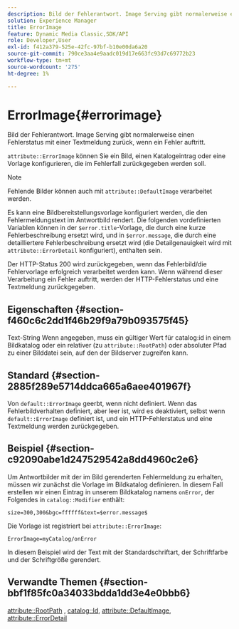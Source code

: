 ```yaml
---
description: Bild der Fehlerantwort. Image Serving gibt normalerweise einen Fehlerstatus mit einer Textmeldung zurück, wenn ein Fehler auftritt.
solution: Experience Manager
title: ErrorImage
feature: Dynamic Media Classic,SDK/API
role: Developer,User
exl-id: f412a379-525e-42fc-97bf-b10e00da6a20
source-git-commit: 790ce3aa4e9aadc019d17e663fc93d7c69772b23
workflow-type: tm+mt
source-wordcount: '275'
ht-degree: 1%

---
```


# ErrorImage{#errorimage}

Bild der Fehlerantwort. Image Serving gibt normalerweise einen Fehlerstatus mit einer Textmeldung zurück, wenn ein Fehler auftritt.

`attribute::ErrorImage` können Sie ein Bild, einen Katalogeintrag oder eine Vorlage konfigurieren, die im Fehlerfall zurückgegeben werden soll.

>[!NOTE]
>
>Fehlende Bilder können auch mit `attribute::DefaultImage` verarbeitet werden.

Es kann eine Bildbereitstellungsvorlage konfiguriert werden, die den Fehlermeldungstext im Antwortbild rendert. Die folgenden vordefinierten Variablen können in der `$error.title`-Vorlage, die durch eine kurze Fehlerbeschreibung ersetzt wird, und in `$error.message`, die durch eine detailliertere Fehlerbeschreibung ersetzt wird (die Detailgenauigkeit wird mit `attribute::ErrorDetail` konfiguriert), enthalten sein.

Der HTTP-Status 200 wird zurückgegeben, wenn das Fehlerbild/die Fehlervorlage erfolgreich verarbeitet werden kann. Wenn während dieser Verarbeitung ein Fehler auftritt, werden der HTTP-Fehlerstatus und eine Textmeldung zurückgegeben.

## Eigenschaften {#section-f460c6c2dd1f46b29f9a79b093575f45}

Text-String Wenn angegeben, muss ein gültiger Wert für catalog:id in einem Bildkatalog oder ein relativer (zu `attribute::RootPath`) oder absoluter Pfad zu einer Bilddatei sein, auf den der Bildserver zugreifen kann.

## Standard {#section-2885f289e5714ddca665a6aee401967f}

Von `default::ErrorImage` geerbt, wenn nicht definiert. Wenn das Fehlerbildverhalten definiert, aber leer ist, wird es deaktiviert, selbst wenn `default::ErrorImage` definiert ist, und ein HTTP-Fehlerstatus und eine Textmeldung werden zurückgegeben.

## Beispiel {#section-c92090abe1d247529542a8dd4960c2e6}

Um Antwortbilder mit der im Bild gerenderten Fehlermeldung zu erhalten, müssen wir zunächst die Vorlage im Bildkatalog definieren. In diesem Fall erstellen wir einen Eintrag in unserem Bildkatalog namens `onError`, der Folgendes in `catalog::Modifier` enthält:

`size=300,300&bgc=ffffff&text=$error.message$`

Die Vorlage ist registriert bei `attribute::ErrorImage`:

`ErrorImage=myCatalog/onError`

In diesem Beispiel wird der Text mit der Standardschriftart, der Schriftfarbe und der Schriftgröße gerendert.

## Verwandte Themen {#section-bbf1f85fc0a34033bdda1dd3e4e0bbb6}

[attribute::RootPath](../../../../../is-api/image-catalog/image-serving-api-ref/c-image-catalog-reference/c-attributes-reference/r-rootpath.md#reference-17d57e5967be403b8408fa7214017494) , [catalog::Id](/help/aem-is-ir-api/is-api/image-catalog/image-serving-api-ref/c-image-catalog-reference/c-image-svg-data-reference/c-image-data-reference/r-id-cat.md), [attribute::DefaultImage](../../../../../is-api/image-catalog/image-serving-api-ref/c-image-catalog-reference/c-attributes-reference/r-is-cat-defaultimage.md#reference-8e9900e129f54ed68462a3c2fc3bc433), [attribute::ErrorDetail](../../../../../is-api/image-catalog/image-serving-api-ref/c-image-catalog-reference/c-attributes-reference/r-errordetail.md#reference-4987c8cddcba4c88960170e49cafc561)
